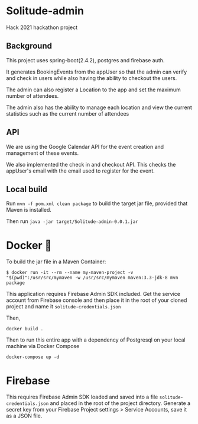 # Solitude-admin
Hack 2021 hackathon project

## Background

This project uses spring-boot(2.4.2), postgres and firebase auth.

It generates BookingEvents from the appUser so that the admin can verify and check in users while also having the ability to checkout the users. 

The admin can also register a Location to the app and set the maximum number of attendees.

The admin also has the ability to manage each location and view the current statistics such as the current number of attendees

## API

We are using the Google Calendar API for the event creation and management of these events. 

We also implemented the check in and checkout API. This checks the appUser's email with the email used to register for the event. 

## Local build

Run `mvn -f pom.xml clean package` to build the target jar file, provided that Maven is installed.

Then run `java -jar target/Solitude-admin-0.0.1.jar`

# Docker :whale:

To build the jar file in a Maven Container:

`$ docker run -it --rm --name my-maven-project -v "$(pwd)":/usr/src/mymaven -w /usr/src/mymaven maven:3.3-jdk-8 mvn package`

This application requires Firebase Admin SDK included. Get the service account from Firebase console and then place it in the root of your cloned project and name it `solitude-credentials.json`

Then,

`docker build .`

Then to run this entire app with a dependency of Postgresql on your local machine via Docker Compose

`docker-compose up -d`

# Firebase

This requires Firebase Admin SDK loaded and saved into a file `solitude-credentials.json` and placed in the root of the project directory. Generate a secret key from your Firebase Project settings > Service Accounts, save it as a JSON file.